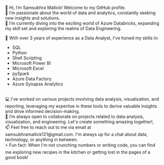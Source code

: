 👋 Hi, I’m Samsubhra Mallick! Welcome to my GitHub profile.
<br>
👀 I’m passionate about the world of data and analytics, constantly seeking new insights and solutions.
<br>
🌱 I’m currently diving into the exciting world of Azure Databricks, expanding my skill set and exploring the realms of Data Engineering.

💼 With over 3 years of experience as a Data Analyst, I've honed my skills in:

- SQL
- Python
- Shell Scripting
- Microsoft Power BI
- Microsoft Excel
- pySpark
- Azure Data Factory
- Azure Synapse Analytics
<br>
💻 I've worked on various projects involving data analysis, visualization, and reporting, leveraging my expertise in these tools to derive valuable insights and drive informed decision-making.<br>
💞️ I’m always open to collaborate on projects related to data analysis, visualization, and engineering. Let's create something amazing together!,<br>
📫 Feel free to reach out to me via email at samsubhramallick121@gmail.com. I'm always up for a chat about data, technology, or anything in between.<br>
⚡ Fun fact: When I'm not crunching numbers or writing code, you can find me exploring new recipes in the kitchen or getting lost in the pages of a good book!
